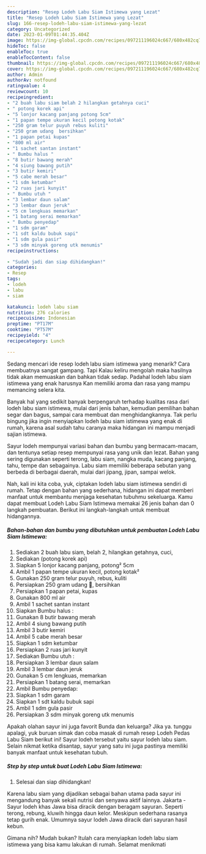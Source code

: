 ```yaml
---
description: "Resep Lodeh Labu Siam Istimewa yang Lezat"
title: "Resep Lodeh Labu Siam Istimewa yang Lezat"
slug: 166-resep-lodeh-labu-siam-istimewa-yang-lezat
category: Uncategorized
date: 2023-01-09T01:44:35.404Z
image: https://img-global.cpcdn.com/recipes/097211196024c667/680x482cq70/lodeh-labu-siam-istimewa-foto-resep-utama.jpg
hideToc: false
enableToc: true
enableTocContent: false
thumbnail: https://img-global.cpcdn.com/recipes/097211196024c667/680x482cq70/lodeh-labu-siam-istimewa-foto-resep-utama.jpg
cover: https://img-global.cpcdn.com/recipes/097211196024c667/680x482cq70/lodeh-labu-siam-istimewa-foto-resep-utama.jpg
author: Admin
authorAv: notfound
ratingvalue: 4
reviewcount: 10
recipeingredient:
- "2 buah labu siam belah 2 hilangkan getahnya cuci"
- " potong korek api"
- "5 lonjor kacang panjang potong 5cm"
- "1 papan tempe ukuran kecil potong kotak"
- "250 gram telur puyuh rebus kuliti"
- "250 gram udang  bersihkan"
- "1 papan petai kupas"
- "800 ml air"
- "1 sachet santan instant"
- " Bumbu halus "
- "8 butir bawang merah"
- "4 siung bawang putih"
- "3 butir kemiri"
- "5 cabe merah besar"
- "1 sdm ketumbar"
- "2 ruas jari kunyit"
- " Bumbu utuh "
- "3 lembar daun salam"
- "3 lembar daun jeruk"
- "5 cm lengkuas memarkan"
- "1 batang serai memarkan"
- " Bumbu penyedap"
- "1 sdm garam"
- "1 sdt kaldu bubuk sapi"
- "1 sdm gula pasir"
- "3 sdm minyak goreng utk menumis"
recipeinstructions:

- "Sudah jadi dan siap dihidangkan!"
categories:
- Resep
tags:
- lodeh
- labu
- siam

katakunci: lodeh labu siam 
nutrition: 276 calories
recipecuisine: Indonesian
preptime: "PT17M"
cooktime: "PT57M"
recipeyield: "4"
recipecategory: Lunch

---
```



Sedang mencari ide resep lodeh labu siam istimewa yang menarik? Cara membuatnya sangat gampang. Tapi Kalau keliru mengolah maka hasilnya tidak akan memuaskan dan bahkan tidak sedap. Padahal lodeh labu siam istimewa yang enak harusnya Kan memiliki aroma dan rasa yang mampu memancing selera kita.


Banyak hal yang sedikit banyak berpengaruh terhadap kualitas rasa dari lodeh labu siam istimewa, mulai dari jenis bahan, kemudian pemilihan bahan segar dan bagus, sampai cara membuat dan menghidangkannya. Tak perlu bingung jika ingin menyiapkan lodeh labu siam istimewa yang enak di rumah, karena asal sudah tahu caranya maka hidangan ini mampu menjadi sajian istimewa.

Sayur lodeh mempunyai variasi bahan dan bumbu yang bermacam-macam, dan tentunya setiap resep mempunyai rasa yang unik dan lezat. Bahan yang sering digunakan seperti terong, labu siam, nangka muda, kacang panjang, tahu, tempe dan sebagainya. Labu siam memiliki beberapa sebutan yang berbeda di berbagai daerah, mulai dari jipang, jipan, sampai welok.


Nah, kali ini kita coba, yuk, ciptakan lodeh labu siam istimewa sendiri di rumah. Tetap dengan bahan yang sederhana, hidangan ini dapat memberi manfaat untuk membantu menjaga kesehatan tubuhmu sekeluarga. Kamu dapat membuat Lodeh Labu Siam Istimewa memakai 26 jenis bahan dan 0 langkah pembuatan. Berikut ini langkah-langkah untuk membuat hidangannya.

<!--inarticleads1-->

##### Bahan-bahan dan bumbu yang dibutuhkan untuk pembuatan Lodeh Labu Siam Istimewa:

1. Sediakan 2 buah labu siam, belah 2, hilangkan getahnya, cuci,
1. Sediakan  (potong korek api)
1. Siapkan 5 lonjor kacang panjang, potong² 5cm
1. Ambil 1 papan tempe ukuran kecil, potong kotak²
1. Gunakan 250 gram telur puyuh, rebus, kuliti
1. Persiapkan 250 gram udang 🍤, bersihkan
1. Persiapkan 1 papan petai, kupas
1. Gunakan 800 ml air
1. Ambil 1 sachet santan instant
1. Siapkan  Bumbu halus :
1. Gunakan 8 butir bawang merah
1. Ambil 4 siung bawang putih
1. Ambil 3 butir kemiri
1. Ambil 5 cabe merah besar
1. Siapkan 1 sdm ketumbar
1. Persiapkan 2 ruas jari kunyit
1. Sediakan  Bumbu utuh :
1. Persiapkan 3 lembar daun salam
1. Ambil 3 lembar daun jeruk
1. Gunakan 5 cm lengkuas, memarkan
1. Persiapkan 1 batang serai, memarkan
1. Ambil  Bumbu penyedap:
1. Siapkan 1 sdm garam
1. Siapkan 1 sdt kaldu bubuk sapi
1. Ambil 1 sdm gula pasir
1. Persiapkan 3 sdm minyak goreng utk menumis


Apakah olahan sayur ini juga favorit Bunda dan keluarga? Jika ya. tunggu apalagi, yuk buruan simak dan coba masak di rumah resep Lodeh Pedas Labu Siam berikut ini! Sayur lodeh tersebut yaitu sayur lodeh labu siam. Selain nikmat ketika disantap, sayur yang satu ini juga pastinya memiliki banyak manfaat untuk kesehatan tubuh. 

<!--inarticleads2-->

##### Step by step untuk buat Lodeh Labu Siam Istimewa:


1. Selesai dan siap dihidangkan!

Karena labu siam yang dijadikan sebagai bahan utama pada sayur ini mengandung banyak sekali nutrisi dan senyawa aktif lainnya. Jakarta - Sayur lodeh khas Jawa bisa diracik dengan beragam sayuran. Seperti terong, rebung, kluwih hingga daun kelor. Meskipun sederhana rasanya tetap gurih enak. Umumnya sayur lodeh Jawa diracik dari sayuran hasil kebun. 

Gimana nih? Mudah bukan? Itulah cara menyiapkan lodeh labu siam istimewa yang bisa kamu lakukan di rumah. Selamat menikmati
